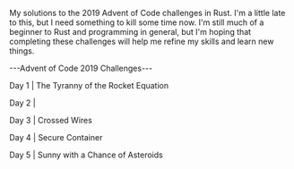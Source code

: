 My solutions to the 2019 Advent of Code challenges in Rust. I'm a little late to this, but I need something to kill some time now. I'm still much of a beginner to Rust and programming in general, but I'm hoping that completing these challenges will help me refine my skills and learn new things.

---Advent of Code 2019 Challenges---

Day 1	| The Tyranny of the Rocket Equation

Day 2	| 

Day 3	| Crossed Wires

Day 4	| Secure Container

Day 5	| Sunny with a Chance of Asteroids 
